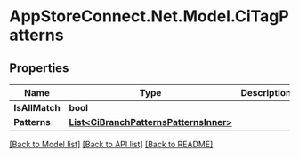 # AppStoreConnect.Net.Model.CiTagPatterns

## Properties

Name | Type | Description | Notes
------------ | ------------- | ------------- | -------------
**IsAllMatch** | **bool** |  | [optional] 
**Patterns** | [**List&lt;CiBranchPatternsPatternsInner&gt;**](CiBranchPatternsPatternsInner.md) |  | [optional] 

[[Back to Model list]](../README.md#documentation-for-models) [[Back to API list]](../README.md#documentation-for-api-endpoints) [[Back to README]](../README.md)

